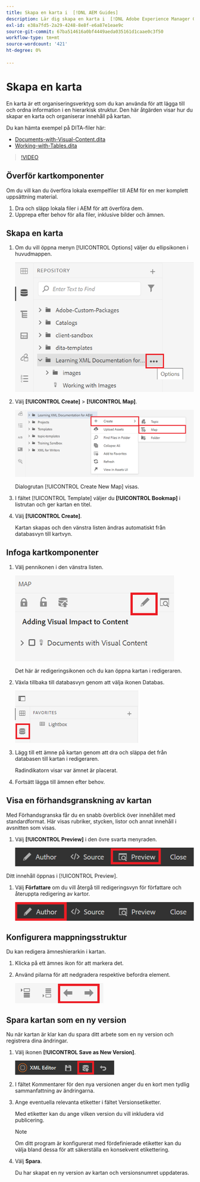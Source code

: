 ```yaml
---
title: Skapa en karta i  [!DNL AEM Guides]
description: Lär dig skapa en karta i  [!DNL Adobe Experience Manager Guides]
exl-id: e38a7fd5-2a29-4248-8e8f-e6a87e1eae9c
source-git-commit: 67ba514616a0bf4449aeda035161d1caae0c3f50
workflow-type: tm+mt
source-wordcount: '421'
ht-degree: 0%

---
```


# Skapa en karta

En karta är ett organiseringsverktyg som du kan använda för att lägga till och ordna information i en hierarkisk struktur. Den här åtgärden visar hur du skapar en karta och organiserar innehåll på kartan.

Du kan hämta exempel på DITA-filer här:

* [Documents-with-Visual-Content.dita](assets/working-with-maps/Documents-with-Visual-Content.dita)
* [Working-with-Tables.dita](assets/working-with-maps/Working-with-Tables.dita)

>[!VIDEO](https://video.tv.adobe.com/v/336725?quality=12&learn=on)

## Överför kartkomponenter

Om du vill kan du överföra lokala exempelfiler till AEM för en mer komplett uppsättning material.

1. Dra och släpp lokala filer i AEM för att överföra dem.
1. Upprepa efter behov för alla filer, inklusive bilder och ämnen.

## Skapa en karta

1. Om du vill öppna menyn [!UICONTROL Options] väljer du ellipsikonen i huvudmappen.

   ![Ellipsikon](images/lesson-8/ellipses-9.png)

1. Välj **[!UICONTROL Create]** > **[!UICONTROL Map]**.


   ![Skapa karta](images/lesson-8/create-map-with-markings.png)

   Dialogrutan [!UICONTROL Create New Map] visas.

1. I fältet [!UICONTROL Template] väljer du **[!UICONTROL Bookmap]** i listrutan och ger kartan en titel.
1. Välj **[!UICONTROL Create]**.

   Kartan skapas och den vänstra listen ändras automatiskt från databasvyn till kartvyn.

## Infoga kartkomponenter

1. Välj pennikonen i den vänstra listen.

   ![Ikonen Redigera](images/lesson-8/pencil-icon.png)

   Det här är redigeringsikonen och du kan öppna kartan i redigeraren.

1. Växla tillbaka till databasvyn genom att välja ikonen Databas.

   ![Databasikon](images/common/repository-icon.png)

1. Lägg till ett ämne på kartan genom att dra och släppa det från databasen till kartan i redigeraren.

   Radindikatorn visar var ämnet är placerat.

1. Fortsätt lägga till ämnen efter behov.

## Visa en förhandsgranskning av kartan

Med Förhandsgranska får du en snabb överblick över innehållet med standardformat. Här visas rubriker, stycken, listor och annat innehåll i avsnitten som visas.

1. Välj **[!UICONTROL Preview]** i den övre svarta menyraden.

   ![Knappen Förhandsgranska](images/common/select-preview.png)

Ditt innehåll öppnas i [!UICONTROL Preview].

1. Välj **Författare** om du vill återgå till redigeringsvyn för författare och återuppta redigering av kartor.

   ![Författarknapp](images/lesson-5/author-map.png)

## Konfigurera mappningsstruktur

Du kan redigera ämneshierarkin i kartan.

1. Klicka på ett ämnes ikon för att markera det.
1. Använd pilarna för att nedgradera respektive befordra element.

   ![Databasikon](images/lesson-8/left-right.png)

## Spara kartan som en ny version

Nu när kartan är klar kan du spara ditt arbete som en ny version och registrera dina ändringar.

1. Välj ikonen **[!UICONTROL Save as New Version]**.

   ![Ikonen Spara som ny version](images/common/save-as-new-version.png)

1. I fältet Kommentarer för den nya versionen anger du en kort men tydlig sammanfattning av ändringarna.

1. Ange eventuella relevanta etiketter i fältet Versionsetiketter.

   Med etiketter kan du ange vilken version du vill inkludera vid publicering.

   >[!NOTE]
   > 
   > Om ditt program är konfigurerat med fördefinierade etiketter kan du välja bland dessa för att säkerställa en konsekvent etikettering.

1. Välj **Spara**.

   Du har skapat en ny version av kartan och versionsnumret uppdateras.
